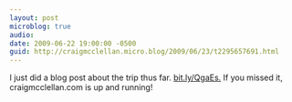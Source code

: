 ```yaml
---
layout: post
microblog: true
audio: 
date: 2009-06-22 19:00:00 -0500
guid: http://craigmcclellan.micro.blog/2009/06/23/t2295657691.html
---
```

I just did a blog post about the trip thus far. [bit.ly/QgaEs.](http://bit.ly/QgaEs.) If you missed it, craigmcclellan.com is up and running!
